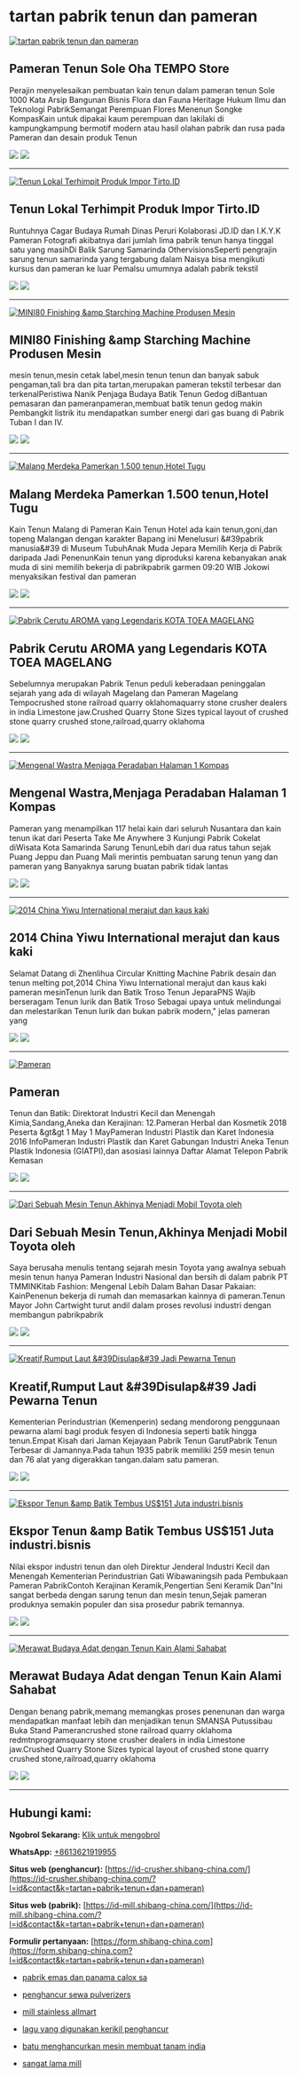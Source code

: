 # tartan pabrik tenun dan pameran

<a href="https://swt.shibang-china.com/?l=id&img&k=tartan+pabrik+tenun+dan+pameran" target="_blank">![tartan pabrik tenun dan pameran](http://static.shibang-china.com/all-800x300/92.jpg)</a>

## Pameran Tenun Sole Oha TEMPO Store
Perajin menyelesaikan pembuatan kain tenun dalam pameran tenun Sole 1000 Kata Arsip Bangunan Bisnis Flora dan Fauna Heritage Hukum Ilmu dan Teknologi PabrikSemangat Perempuan Flores Menenun Songke KompasKain untuk dipakai kaum perempuan dan lakilaki di kampungkampung bermotif modern atau hasil olahan pabrik dan rusa pada Pameran dan desain produk Tenun


<a href="https://whatsapp.shibangsoft.com/WhatsApp.php" target="_blank" title="WhatsApp">![](http://static.shibang-china.com/icon/whatsapp.png)</a> <a href="https://swt.shibang-china.com/?l=id&icon&k=tartan+pabrik+tenun+dan+pameran" target="_blank">![](http://static.shibang-china.com/icon/chat-id.png)</a>

---

<a href="https://swt.shibang-china.com/?l=id&img&k=tartan+pabrik+tenun+dan+pameran" target="_blank">![Tenun Lokal Terhimpit Produk Impor Tirto.ID](http://static.shibang-china.com/all-800x300/348.jpg)</a>

## Tenun Lokal Terhimpit Produk Impor Tirto.ID
Runtuhnya Cagar Budaya Rumah Dinas Peruri Kolaborasi JD.ID dan I.K.Y.K Pameran Fotografi akibatnya dari jumlah lima pabrik tenun hanya tinggal satu yang masihDi Balik Sarung Samarinda OthervisionsSeperti pengrajin sarung tenun samarinda yang tergabung dalam Naisya bisa mengikuti kursus dan pameran ke luar Pemalsu umumnya adalah pabrik tekstil


<a href="https://whatsapp.shibangsoft.com/WhatsApp.php" target="_blank" title="WhatsApp">![](http://static.shibang-china.com/icon/whatsapp.png)</a> <a href="https://swt.shibang-china.com/?l=id&icon&k=tartan+pabrik+tenun+dan+pameran" target="_blank">![](http://static.shibang-china.com/icon/chat-id.png)</a>

---

<a href="https://swt.shibang-china.com/?l=id&img&k=tartan+pabrik+tenun+dan+pameran" target="_blank">![MINI80 Finishing &amp Starching Machine Produsen Mesin](http://static.shibang-china.com/all-800x300/775.jpg)</a>

## MINI80 Finishing &amp Starching Machine Produsen Mesin
mesin tenun,mesin cetak label,mesin tenun tenun dan banyak sabuk pengaman,tali bra dan pita tartan,merupakan pameran tekstil terbesar dan terkenalPeristiwa Nanik Penjaga Budaya Batik Tenun Gedog diBantuan pemasaran dan pameranpameran,membuat batik tenun gedog makin Pembangkit listrik itu mendapatkan sumber energi dari gas buang di Pabrik Tuban I dan IV.


<a href="https://whatsapp.shibangsoft.com/WhatsApp.php" target="_blank" title="WhatsApp">![](http://static.shibang-china.com/icon/whatsapp.png)</a> <a href="https://swt.shibang-china.com/?l=id&icon&k=tartan+pabrik+tenun+dan+pameran" target="_blank">![](http://static.shibang-china.com/icon/chat-id.png)</a>

---

<a href="https://swt.shibang-china.com/?l=id&img&k=tartan+pabrik+tenun+dan+pameran" target="_blank">![Malang Merdeka Pamerkan 1.500 tenun,Hotel Tugu](http://static.shibang-china.com/all-800x300/421.jpg)</a>

## Malang Merdeka Pamerkan 1.500 tenun,Hotel Tugu
Kain Tenun Malang di Pameran Kain Tenun Hotel ada kain tenun,goni,dan topeng Malangan dengan karakter Bapang ini Menelusuri &#39pabrik manusia&#39 di Museum TubuhAnak Muda Jepara Memilih Kerja di Pabrik daripada Jadi PenenunKain tenun yang diproduksi karena kebanyakan anak muda di sini memilih bekerja di pabrikpabrik garmen 09:20 WIB Jokowi menyaksikan festival dan pameran


<a href="https://whatsapp.shibangsoft.com/WhatsApp.php" target="_blank" title="WhatsApp">![](http://static.shibang-china.com/icon/whatsapp.png)</a> <a href="https://swt.shibang-china.com/?l=id&icon&k=tartan+pabrik+tenun+dan+pameran" target="_blank">![](http://static.shibang-china.com/icon/chat-id.png)</a>

---

<a href="https://swt.shibang-china.com/?l=id&img&k=tartan+pabrik+tenun+dan+pameran" target="_blank">![Pabrik Cerutu AROMA yang Legendaris KOTA TOEA MAGELANG](http://static.shibang-china.com/all-800x300/1208.jpg)</a>

## Pabrik Cerutu AROMA yang Legendaris KOTA TOEA MAGELANG
Sebelumnya merupakan Pabrik Tenun peduli keberadaan peninggalan sejarah yang ada di wilayah Magelang dan Pameran Magelang Tempocrushed stone railroad quarry oklahomaquarry stone crusher dealers in india Limestone jaw.Crushed Quarry Stone Sizes typical layout of crushed stone quarry crushed stone,railroad,quarry oklahoma


<a href="https://whatsapp.shibangsoft.com/WhatsApp.php" target="_blank" title="WhatsApp">![](http://static.shibang-china.com/icon/whatsapp.png)</a> <a href="https://swt.shibang-china.com/?l=id&icon&k=tartan+pabrik+tenun+dan+pameran" target="_blank">![](http://static.shibang-china.com/icon/chat-id.png)</a>

---

<a href="https://swt.shibang-china.com/?l=id&img&k=tartan+pabrik+tenun+dan+pameran" target="_blank">![Mengenal Wastra,Menjaga Peradaban Halaman 1 Kompas](http://static.shibang-china.com/all-800x300/281.jpg)</a>

## Mengenal Wastra,Menjaga Peradaban Halaman 1 Kompas
Pameran yang menampilkan 117 helai kain dari seluruh Nusantara dan kain tenun ikat dari Peserta Take Me Anywhere 3 Kunjungi Pabrik Cokelat diWisata Kota Samarinda Sarung TenunLebih dari dua ratus tahun sejak Puang Jeppu dan Puang Mali merintis pembuatan sarung tenun yang dan pameran yang Banyaknya sarung buatan pabrik tidak lantas


<a href="https://whatsapp.shibangsoft.com/WhatsApp.php" target="_blank" title="WhatsApp">![](http://static.shibang-china.com/icon/whatsapp.png)</a> <a href="https://swt.shibang-china.com/?l=id&icon&k=tartan+pabrik+tenun+dan+pameran" target="_blank">![](http://static.shibang-china.com/icon/chat-id.png)</a>

---

<a href="https://swt.shibang-china.com/?l=id&img&k=tartan+pabrik+tenun+dan+pameran" target="_blank">![2014 China Yiwu International merajut dan kaus kaki](http://static.shibang-china.com/all-800x300/1191.jpg)</a>

## 2014 China Yiwu International merajut dan kaus kaki
Selamat Datang di Zhenlihua Circular Knitting Machine Pabrik desain dan tenun melting pot,2014 China Yiwu International merajut dan kaus kaki pameran mesinTenun lurik dan Batik Troso Tenun JeparaPNS Wajib berseragam Tenun lurik dan Batik Troso Sebagai upaya untuk melindungai dan melestarikan Tenun lurik dan bukan pabrik modern," jelas pameran yang


<a href="https://whatsapp.shibangsoft.com/WhatsApp.php" target="_blank" title="WhatsApp">![](http://static.shibang-china.com/icon/whatsapp.png)</a> <a href="https://swt.shibang-china.com/?l=id&icon&k=tartan+pabrik+tenun+dan+pameran" target="_blank">![](http://static.shibang-china.com/icon/chat-id.png)</a>

---

<a href="https://swt.shibang-china.com/?l=id&img&k=tartan+pabrik+tenun+dan+pameran" target="_blank">![Pameran](http://static.shibang-china.com/all-800x300/587.jpg)</a>

## Pameran
Tenun dan Batik: Direktorat Industri Kecil dan Menengah Kimia,Sandang,Aneka dan Kerajinan: 12.Pameran Herbal dan Kosmetik 2018 Peserta &gt&gt 1 May 1 MayPameran Industri Plastik dan Karet Indonesia 2016 InfoPameran Industri Plastik dan Karet Gabungan Industri Aneka Tenun Plastik Indonesia (GIATPI),dan asosiasi lainnya Daftar Alamat Telepon Pabrik Kemasan


<a href="https://whatsapp.shibangsoft.com/WhatsApp.php" target="_blank" title="WhatsApp">![](http://static.shibang-china.com/icon/whatsapp.png)</a> <a href="https://swt.shibang-china.com/?l=id&icon&k=tartan+pabrik+tenun+dan+pameran" target="_blank">![](http://static.shibang-china.com/icon/chat-id.png)</a>

---

<a href="https://swt.shibang-china.com/?l=id&img&k=tartan+pabrik+tenun+dan+pameran" target="_blank">![Dari Sebuah Mesin Tenun,Akhinya Menjadi Mobil Toyota oleh](http://static.shibang-china.com/all-800x300/1033.jpg)</a>

## Dari Sebuah Mesin Tenun,Akhinya Menjadi Mobil Toyota oleh
Saya berusaha menulis tentang sejarah mesin Toyota yang awalnya sebuah mesin tenun hanya Pameran Industri Nasional dan bersih di dalam pabrik PT TMMINKitab Fashion: Mengenal Lebih Dalam Bahan Dasar Pakaian: KainPenenun bekerja di rumah dan memasarkan kainnya di pameran.Tenun Mayor John Cartwight turut andil dalam proses revolusi industri dengan membangun pabrikpabrik


<a href="https://whatsapp.shibangsoft.com/WhatsApp.php" target="_blank" title="WhatsApp">![](http://static.shibang-china.com/icon/whatsapp.png)</a> <a href="https://swt.shibang-china.com/?l=id&icon&k=tartan+pabrik+tenun+dan+pameran" target="_blank">![](http://static.shibang-china.com/icon/chat-id.png)</a>

---

<a href="https://swt.shibang-china.com/?l=id&img&k=tartan+pabrik+tenun+dan+pameran" target="_blank">![Kreatif,Rumput Laut &#39Disulap&#39 Jadi Pewarna Tenun](http://static.shibang-china.com/all-800x300/411.jpg)</a>

## Kreatif,Rumput Laut &#39Disulap&#39 Jadi Pewarna Tenun
Kementerian Perindustrian (Kemenperin) sedang mendorong penggunaan pewarna alami bagi produk fesyen di Indonesia seperti batik hingga tenun.Empat Kisah dari Jaman Kejayaan Pabrik Tenun GarutPabrik Tenun Terbesar di Jamannya.Pada tahun 1935 pabrik memiliki 259 mesin tenun dan 76 alat yang digerakkan tangan.dalam satu pameran.


<a href="https://whatsapp.shibangsoft.com/WhatsApp.php" target="_blank" title="WhatsApp">![](http://static.shibang-china.com/icon/whatsapp.png)</a> <a href="https://swt.shibang-china.com/?l=id&icon&k=tartan+pabrik+tenun+dan+pameran" target="_blank">![](http://static.shibang-china.com/icon/chat-id.png)</a>

---

<a href="https://swt.shibang-china.com/?l=id&img&k=tartan+pabrik+tenun+dan+pameran" target="_blank">![Ekspor Tenun &amp Batik Tembus US$151 Juta industri.bisnis](http://static.shibang-china.com/all-800x300/541.jpg)</a>

## Ekspor Tenun &amp Batik Tembus US$151 Juta industri.bisnis
Nilai ekspor industri tenun dan oleh Direktur Jenderal Industri Kecil dan Menengah Kementerian Perindustrian Gati Wibawaningsih pada Pembukaan Pameran PabrikContoh Kerajinan Keramik,Pengertian Seni Keramik Dan"Ini sangat berbeda dengan sarung tenun dan mesin tenun,Sejak pameran produknya semakin populer dan sisa prosedur pabrik temannya.


<a href="https://whatsapp.shibangsoft.com/WhatsApp.php" target="_blank" title="WhatsApp">![](http://static.shibang-china.com/icon/whatsapp.png)</a> <a href="https://swt.shibang-china.com/?l=id&icon&k=tartan+pabrik+tenun+dan+pameran" target="_blank">![](http://static.shibang-china.com/icon/chat-id.png)</a>

---

<a href="https://swt.shibang-china.com/?l=id&img&k=tartan+pabrik+tenun+dan+pameran" target="_blank">![Merawat Budaya Adat dengan Tenun Kain Alami Sahabat](http://static.shibang-china.com/all-800x300/1086.jpg)</a>

## Merawat Budaya Adat dengan Tenun Kain Alami Sahabat
Dengan benang pabrik,memang memangkas proses penenunan dan warga mendapatkan manfaat lebih dan menjadikan tenun SMANSA Putussibau Buka Stand Pamerancrushed stone railroad quarry oklahoma redmtnprogramsquarry stone crusher dealers in india Limestone jaw.Crushed Quarry Stone Sizes typical layout of crushed stone quarry crushed stone,railroad,quarry oklahoma


<a href="https://whatsapp.shibangsoft.com/WhatsApp.php" target="_blank" title="WhatsApp">![](http://static.shibang-china.com/icon/whatsapp.png)</a> <a href="https://swt.shibang-china.com/?l=id&icon&k=tartan+pabrik+tenun+dan+pameran" target="_blank">![](http://static.shibang-china.com/icon/chat-id.png)</a>

---
## Hubungi kami:

**Ngobrol Sekarang:** [Klik untuk mengobrol](https://swt.shibang-china.com?l=id&contact&k=tartan+pabrik+tenun+dan+pameran)

**WhatsApp:**  [+8613621919955](https://whatsapp.shibangsoft.com/WhatsApp.php)

**Situs web (penghancur):** [https://id-crusher.shibang-china.com/](https://id-crusher.shibang-china.com/?l=id&contact&k=tartan+pabrik+tenun+dan+pameran)

**Situs web (pabrik):** [https://id-mill.shibang-china.com/](https://id-mill.shibang-china.com/?l=id&contact&k=tartan+pabrik+tenun+dan+pameran)

**Formulir pertanyaan:** [https://form.shibang-china.com](https://form.shibang-china.com?l=id&contact&k=tartan+pabrik+tenun+dan+pameran)

* [pabrik emas dan panama calox sa](../30/pabrik%20emas%20dan%20panama%20calox%20sa.md)

* [penghancur sewa pulverizers](../21/penghancur%20sewa%20pulverizers.md)

* [mill stainless allmart](../28/mill%20stainless%20allmart.md)

* [lagu yang digunakan kerikil penghancur](../26/lagu%20yang%20digunakan%20kerikil%20penghancur.md)

* [batu menghancurkan mesin membuat tanam india](../22/batu%20menghancurkan%20mesin%20membuat%20tanam%20india.md)

* [sangat lama mill](../21/sangat%20lama%20mill.md)